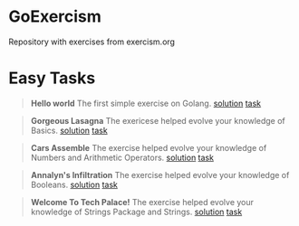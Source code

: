 # GoExercism
Repository with exercises from exercism.org

# Easy Tasks

> **Hello world**
> The first simple exercise on Golang.
> [solution](https://github.com/LitvinovKV/GoExercism/tree/main/HelloWorld)
> [task](https://exercism.org/tracks/go/exercises/hello-world)

> **Gorgeous Lasagna**
> The exericese helped evolve your knowledge of Basics.
> [solution](https://github.com/LitvinovKV/GoExercism/tree/main/GorgeousLasagna)
> [task](https://exercism.org/tracks/go/exercises/lasagna)

> **Cars Assemble**
> The exercise helped evolve your knowledge of Numbers and Arithmetic Operators.
> [solution](https://github.com/LitvinovKV/GoExercism/tree/main/CarsAssemble)
> [task](https://exercism.org/tracks/go/exercises/cars-assemble)

> **Annalyn's Infiltration**
> The exercise helped evolve your knowledge of Booleans.
> [solution](https://github.com/LitvinovKV/GoExercism/tree/main/AnnalynsInfiltration)
> [task](https://exercism.org/tracks/go/exercises/annalyns-infiltration)

> **Welcome To Tech Palace!**
> The exercise helped evolve your knowledge of Strings Package and Strings.
> [solution](https://github.com/LitvinovKV/GoExercism/tree/main/WelcomeToTechPlace)
> [task](https://exercism.org/tracks/go/exercises/welcome-to-tech-palace)
